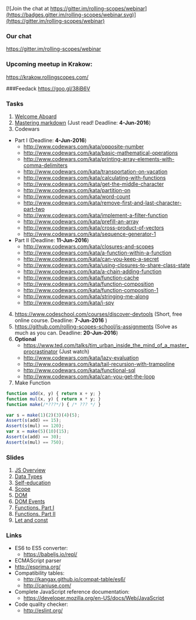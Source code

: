 [![Join the chat at https://gitter.im/rolling-scopes/webinar](https://badges.gitter.im/rolling-scopes/webinar.svg)](https://gitter.im/rolling-scopes/webinar)

### Our chat
https://gitter.im/rolling-scopes/webinar

### Upcoming meetup in Krakow:
https://krakow.rollingscopes.com/

###Feedack
https://goo.gl/38iB6V

### Tasks
1. [Welcome Aboard](https://github.com/rolling-scopes-school/tasks/blob/webinar/tasks/welcome-aboard.md)
2. [Mastering markdown](https://guides.github.com/features/mastering-markdown/) (Just read! Deadline: __4-Jun-2016__)
3. Codewars 
  - Part I (Deadline: __4-Jun-2016__)
     - http://www.codewars.com/kata/opposite-number
     - http://www.codewars.com/kata/basic-mathematical-operations
     - http://www.codewars.com/kata/printing-array-elements-with-comma-delimiters
     - http://www.codewars.com/kata/transportation-on-vacation
     - http://www.codewars.com/kata/calculating-with-functions
     - http://www.codewars.com/kata/get-the-middle-character
     - http://www.codewars.com/kata/partition-on
     - http://www.codewars.com/kata/word-count
     - http://www.codewars.com/kata/remove-first-and-last-character-part-two
     - http://www.codewars.com/kata/implement-a-filter-function
     - http://www.codewars.com/kata/prefill-an-array
     - http://www.codewars.com/kata/cross-product-of-vectors
     - http://www.codewars.com/kata/sequence-generator-1
  - Part II (Deadline: __11-Jun-2016__)
     - http://www.codewars.com/kata/closures-and-scopes
     - http://www.codewars.com/kata/a-function-within-a-function
     - http://www.codewars.com/kata/can-you-keep-a-secret
     - http://www.codewars.com/kata/using-closures-to-share-class-state
     - http://www.codewars.com/kata/a-chain-adding-function
     - http://www.codewars.com/kata/function-cache
     - http://www.codewars.com/kata/function-composition
     - http://www.codewars.com/kata/function-composition-1
     - http://www.codewars.com/kata/stringing-me-along
     - http://www.codewars.com/kata/i-spy
4. https://www.codeschool.com/courses/discover-devtools (Short, free online course. Deadline: __7-Jun-2016__ )
5. https://github.com/rolling-scopes-school/js-assignments (Solve as much as you can. Deadline: __20-Jun-2016__)
6. __Optional__
     - https://www.ted.com/talks/tim_urban_inside_the_mind_of_a_master_procrastinator (Just watch) 
     - http://www.codewars.com/kata/lazy-evaluation
     - http://www.codewars.com/kata/tail-recursion-with-trampoline
     - http://www.codewars.com/kata/functional-sql
     - http://www.codewars.com/kata/can-you-get-the-loop
7. Make Function
```javascript
function add(x, y) { return x + y; }
function mul(x, y) { return x * y; }
function make(/*???*/) { /* ??? */ }

var s = make(1)(2)(3)(4)(5);
Assert(s(add) == 15);
Assert(s(mul) == 120);
var x = make(5)(10)(15);
Assert(x(add) == 30);
Assert(x(mul) == 750);
```

### Slides
1. [JS Overview](http://dzmitry-varabei.github.io/front-end-course/lecture-1-history/#/)
2. [Data Types](https://docs.google.com/presentation/d/1C1ri0y3tVPgbFSgg2u-ohUzZasT6WlPTB-dViNH1Eyo/embed?slide=id.g657064b7a_2_0)
3. [Self-education](http://dzmitry-varabei.github.io/front-end-course/self-education.pptx)
4. [Scope](http://dzmitry-varabei.github.io/front-end-course/lecture-3-recap-scope/scope.pptx)
5. [DOM](http://rolling-scopes.github.io/slides/school/dom/#/)
6. [DOM Events](http://rolling-scopes.github.io/slides/school/dom-events/#/)
7. [Functions. Part I](http://dzmitry-varabei.github.io/front-end-course/lecture-5-func/#/)
8. [Functions. Part II](http://dzmitry-varabei.github.io/front-end-course/lecture-5-func/index-part2.html#/)
9. [Let and const](http://dzmitry-varabei.github.io/front-end-course/lecture-5-func/let-and-const.html#/)

### Links
- ES6 to ES5 converter:
  - https://babeljs.io/repl/
-  ECMAScript parser
  -  http://esprima.org/
- Compatibility tables:
  - http://kangax.github.io/compat-table/es6/
  - http://caniuse.com/
- Complete JavaScript reference documentation:
  - https://developer.mozilla.org/en-US/docs/Web/JavaScript
- Code quality checker:
  - http://eslint.org/

